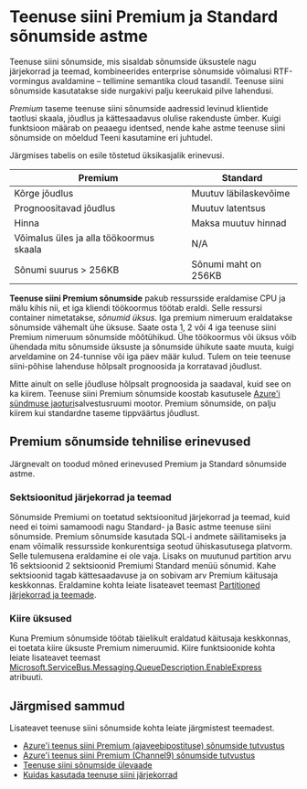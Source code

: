 <properties
    pageTitle="Teenuse siini Premium ja Standard sõnumside hinnad astme ülevaade | Microsoft Azure'i"
    description="Teenuse siini Premium ja Standard sõnumside"
    services="service-bus"
    documentationCenter=".net"
    authors="djrosanova"
    manager="timlt"
    editor=""/>

<tags
    ms.service="service-bus"
    ms.workload="na"
    ms.tgt_pltfrm="na"
    ms.devlang="na"
    ms.topic="get-started-article"
    ms.date="09/02/2016"
    ms.author="darosa;sethm"/>

# <a name="service-bus-premium-and-standard-messaging-tiers"></a>Teenuse siini Premium ja Standard sõnumside astme 

Teenuse siini sõnumside, mis sisaldab sõnumside üksustele nagu järjekorrad ja teemad, kombineerides enterprise sõnumside võimalusi RTF-vormingus avaldamine – tellimine semantika cloud tasandil. Teenuse siini sõnumside kasutatakse side nurgakivi palju keerukaid pilve lahendusi.

*Premium* taseme teenuse siini sõnumside aadressid levinud klientide taotlusi skaala, jõudlus ja kättesaadavus olulise rakenduste ümber. Kuigi funktsioon määrab on peaaegu identsed, nende kahe astme teenuse siini sõnumside on mõeldud Teeni kasutamine eri juhtudel.

Järgmises tabelis on esile tõstetud üksikasjalik erinevusi.

| Premium                               | Standard                       |
|---------------------------------------|--------------------------------|
| Kõrge jõudlus                       | Muutuv läbilaskevõime            |
| Prognoositavad jõudlus               | Muutuv latentsus               |
| Hinna                   | Maksa muutuv hinnad |
| Võimalus üles ja alla töökoormus skaala | N/A                            |
| Sõnumi suurus > 256KB                  | Sõnumi maht on 256KB          |

**Teenuse siini Premium sõnumside** pakub ressursside eraldamise CPU ja mälu kihis nii, et iga kliendi töökoormus töötab eraldi. Selle ressursi container nimetatakse, *sõnumid üksus*. Iga premium nimeruum eraldatakse sõnumside vähemalt ühe üksuse. Saate osta 1, 2 või 4 iga teenuse siini Premium nimeruum sõnumside mõõtühikud. Ühe töökoormus või üksus võib ühendada mitu sõnumside üksuste ja sõnumside ühikute saate muuta, kuigi arveldamine on 24-tunnise või iga päev määr kulud. Tulem on teie teenuse siini-põhise lahenduse hõlpsalt prognoosida ja korratavad jõudlust.

Mitte ainult on selle jõudluse hõlpsalt prognoosida ja saadaval, kuid see on ka kiirem. Teenuse siini Premium sõnumside koostab kasutusele [Azure'i sündmuse jaoturi](https://azure.microsoft.com/services/event-hubs/)salvestusruumi mootor. Premium sõnumside, on palju kiirem kui standardne taseme tippväärtus jõudlust.

## <a name="premium-messaging-technical-differences"></a>Premium sõnumside tehnilise erinevused

Järgnevalt on toodud mõned erinevused Premium ja Standard sõnumside astme.

### <a name="partitioned-queues-and-topics"></a>Sektsioonitud järjekorrad ja teemad

Sõnumside Premiumi on toetatud sektsioonitud järjekorrad ja teemad, kuid need ei toimi samamoodi nagu Standard- ja Basic astme teenuse siini sõnumside. Premium sõnumside kasutada SQL-i andmete säilitamiseks ja enam võimalik ressursside konkurentsiga seotud ühiskasutusega platvorm. Selle tulemusena eraldamine ei ole vaja. Lisaks on muutunud partition arvu 16 sektsioonid 2 sektsioonid Premiumi Standard menüü sõnumid. Kahe sektsioonid tagab kättesaadavuse ja on sobivam arv Premium käitusaja keskkonnas. Eraldamine kohta leiate lisateavet teemast [Partitioned järjekorrad ja teemade](service-bus-partitioning.md).

### <a name="express-entities"></a>Kiire üksused

Kuna Premium sõnumside töötab täielikult eraldatud käitusaja keskkonnas, ei toetata kiire üksuste Premium nimeruumid. Kiire funktsioonide kohta leiate lisateavet teemast [Microsoft.ServiceBus.Messaging.QueueDescription.EnableExpress](https://msdn.microsoft.com/library/azure/microsoft.servicebus.messaging.queuedescription.enableexpress.aspx) atribuuti.

## <a name="next-steps"></a>Järgmised sammud

Lisateavet teenuse siini sõnumside kohta leiate järgmistest teemadest.

- [Azure'i teenus siini Premium (ajaveebipostituse) sõnumside tutvustus](http://azure.microsoft.com/blog/introducing-azure-service-bus-premium-messaging/)
- [Azure'i teenus siini Premium (Channel9) sõnumside tutvustus](https://channel9.msdn.com/Blogs/Subscribe/Introducing-Azure-Service-Bus-Premium-Messaging)
- [Teenuse siini sõnumside ülevaade](service-bus-messaging-overview.md)
- [Kuidas kasutada teenuse siini järjekorrad](service-bus-dotnet-get-started-with-queues.md)
